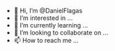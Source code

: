 - 👋 Hi, I’m @DanielFlagas
- 👀 I’m interested in ...
- 🌱 I’m currently learning ...
- 💞️ I’m looking to collaborate on ...
- 📫 How to reach me ...

<!---
DanielFlagas/DanielFlagas is a ✨ special ✨ repository because its `README.md` (this file) appears on your GitHub profile.
You can click the Preview link to take a look at your changes.
--->
